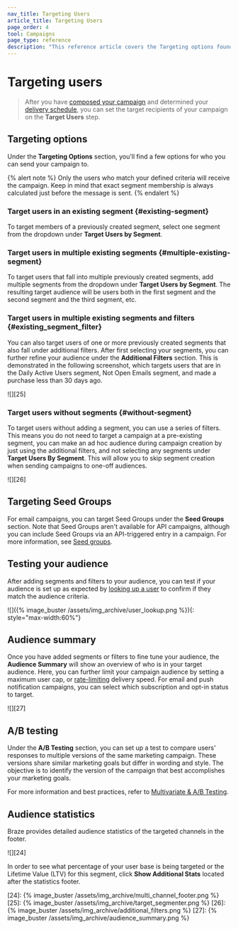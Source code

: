 ```yaml
---
nav_title: Targeting Users
article_title: Targeting Users
page_order: 4
tool: Campaigns
page_type: reference
description: "This reference article covers the Targeting options found in the targeting users step of campaign creation."
---
```


# Targeting users

> After you have [composed your campaign][1] and determined your [delivery schedule][2], you can set the target recipients of your campaign on the **Target Users** step. 

## Targeting options

Under the **Targeting Options** section, you'll find a few options for who you can send your campaign to.

{% alert note %}
Only the users who match your defined criteria will receive the campaign. Keep in mind that exact segment membership is always calculated just before the message is sent.
{% endalert %}

### Target users in an existing segment {#existing-segment}

To target members of a previously created segment, select one segment from the dropdown under **Target Users by Segment**.

### Target users in multiple existing segments {#multiple-existing-segment}

To target users that fall into multiple previously created segments, add multiple segments from the dropdown under **Target Users by Segment**. The resulting target audience will be users both in the first segment and the second segment and the third segment, etc.

### Target users in multiple existing segments and filters {#existing_segment_filter}

You can also target users of one or more previously created segments that also fall under additional filters. After first selecting your segments, you can further refine your audience under the **Additional Filters** section. This is demonstrated in the following screenshot, which targets users that are in the Daily Active Users segment, Not Open Emails segment, and made a purchase less than 30 days ago.

![][25]

### Target users without segments {#without-segment}

To target users without adding a segment, you can use a series of filters. This means you do not need to target a campaign at a pre-existing segment, you can make an ad hoc audience during campaign creation by just using the additional filters, and not selecting any segments under **Target Users By Segment**. This will allow you to skip segment creation when sending campaigns to one-off audiences.

![][26]

## Targeting Seed Groups

For email campaigns, you can target Seed Groups under the **Seed Groups** section. Note that Seed Groups aren't available for API campaigns, although you can include Seed Groups via an API-triggered entry in a campaign. For more information, see [Seed groups]({{site.baseurl}}/user_guide/administrative/app_settings/internal_groups_tab/?redirected=true#seed-groups).

## Testing your audience

After adding segments and filters to your audience, you can test if your audience is set up as expected by [looking up a user]({{site.baseurl}}/user_guide/engagement_tools/segments/user_lookup/) to confirm if they match the audience criteria.

![]({% image_buster /assets/img_archive/user_lookup.png %}){: style="max-width:60%"}

## Audience summary

Once you have added segments or filters to fine tune your audience, the **Audience Summary** will show an overview of who is in your target audience. Here, you can further limit your campaign audience by setting a maximum user cap, or [rate-limiting][3] delivery speed. For email and push notification campaigns, you can select which subscription and opt-in status to target.

![][27]

## A/B testing

Under the **A/B Testing** section, you can set up a test to compare users' responses to multiple versions of the same marketing campaign. These versions share similar marketing goals but differ in wording and style. The objective is to identify the version of the campaign that best accomplishes your marketing goals. 

For more information and best practices, refer to [Multivariate & A/B Testing][4].

## Audience statistics

Braze provides detailed audience statistics of the targeted channels in the footer.

![][24]

In order to see what percentage of your user base is being targeted or the Lifetime Value (LTV) for this segment, click **Show Additional Stats** located after the statistics footer.

[1]: {{site.baseurl}}/user_guide/engagement_tools/campaigns/building_campaigns/creating_campaign/
[2]: {{site.baseurl}}/user_guide/engagement_tools/campaigns/building_campaigns/delivery_types/
[3]: {{site.baseurl}}/user_guide/engagement_tools/campaigns/testing_and_more/rate-limiting/
[4]: {{site.baseurl}}/user_guide/engagement_tools/testing/multivariant_testing/
[24]: {% image_buster /assets/img_archive/multi_channel_footer.png %}
[25]: {% image_buster /assets/img_archive/target_segmenter.png %}
[26]: {% image_buster /assets/img_archive/additional_filters.png %}
[27]: {% image_buster /assets/img_archive/audience_summary.png %}

